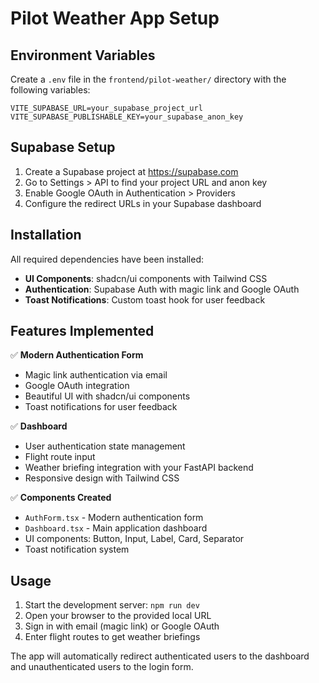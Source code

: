 # Pilot Weather App Setup

## Environment Variables

Create a `.env` file in the `frontend/pilot-weather/` directory with the following variables:

```env
VITE_SUPABASE_URL=your_supabase_project_url
VITE_SUPABASE_PUBLISHABLE_KEY=your_supabase_anon_key
```

## Supabase Setup

1. Create a Supabase project at https://supabase.com
2. Go to Settings > API to find your project URL and anon key
3. Enable Google OAuth in Authentication > Providers
4. Configure the redirect URLs in your Supabase dashboard

## Installation

All required dependencies have been installed:

- **UI Components**: shadcn/ui components with Tailwind CSS
- **Authentication**: Supabase Auth with magic link and Google OAuth
- **Toast Notifications**: Custom toast hook for user feedback

## Features Implemented

✅ **Modern Authentication Form**

- Magic link authentication via email
- Google OAuth integration
- Beautiful UI with shadcn/ui components
- Toast notifications for user feedback

✅ **Dashboard**

- User authentication state management
- Flight route input
- Weather briefing integration with your FastAPI backend
- Responsive design with Tailwind CSS

✅ **Components Created**

- `AuthForm.tsx` - Modern authentication form
- `Dashboard.tsx` - Main application dashboard
- UI components: Button, Input, Label, Card, Separator
- Toast notification system

## Usage

1. Start the development server: `npm run dev`
2. Open your browser to the provided local URL
3. Sign in with email (magic link) or Google OAuth
4. Enter flight routes to get weather briefings

The app will automatically redirect authenticated users to the dashboard and unauthenticated users to the login form.
